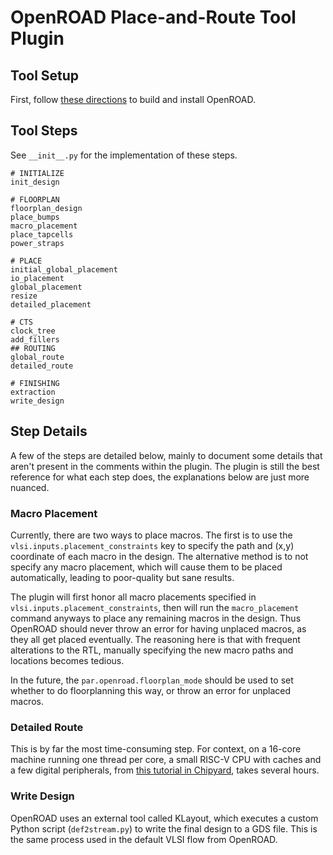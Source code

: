 OpenROAD Place-and-Route Tool Plugin
====================================


Tool Setup
----------

First, follow [these directions](https://github.com/The-OpenROAD-Project/OpenROAD#build) to build and install OpenROAD.



Tool Steps
----------

See ``__init__.py`` for the implementation of these steps.

    # INITIALIZE
    init_design
    
    # FLOORPLAN
    floorplan_design
    place_bumps
    macro_placement
    place_tapcells 
    power_straps 
   
    # PLACE
    initial_global_placement
    io_placement
    global_placement
    resize
    detailed_placement
    
    # CTS
    clock_tree
    add_fillers 
    ## ROUTING
    global_route
    detailed_route
    
    # FINISHING
    extraction
    write_design


Step Details
------------

A few of the steps are detailed below, mainly to document some details that aren't present in the comments within the plugin.
The plugin is still the best reference for what each step does, the explanations below are just more nuanced.


### Macro Placement

Currently, there are two ways to place macros.
The first is to use the ``vlsi.inputs.placement_constraints`` key to specify the path and (x,y) coordinate of each macro in the design.
The alternative method is to not specify any macro placement, which will cause them to be placed automatically, leading to poor-quality but sane results.

The plugin will first honor all macro placements specified in ``vlsi.inputs.placement_constraints``,
then will run the ``macro_placement`` command anyways to place any remaining macros in the design.
Thus OpenROAD should never throw an error for having unplaced macros, as they all get placed eventually.
The reasoning here is that with frequent alterations to the RTL, manually specifying the new macro
paths and locations becomes tedious.

In the future, the ``par.openroad.floorplan_mode`` should be used to set whether to do floorplanning this way,
or throw an error for unplaced macros.

### Detailed Route

This is by far the most time-consuming step.
For context, on a 16-core machine running one thread per core, 
a small RISC-V CPU with caches and a few digital peripherals, from
[this tutorial in Chipyard](https://chipyard.readthedocs.io/en/stable/VLSI/Sky130-OpenROAD-Tutorial.html),
takes several hours.

### Write Design
OpenROAD uses an external tool called KLayout, which executes a custom Python script (``def2stream.py``)
to write the final design to a GDS file.
This is the same process used in the default VLSI flow from OpenROAD.

